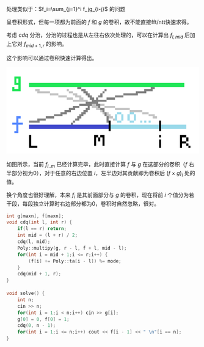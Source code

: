 处理类似于：$f_i=\sum_{j=1}^i f_jg_{i-j}$ 的问题

呈卷积形式，但每一项都为前面的 $f$ 和 $g$ 的卷积，故不能直接fft/ntt快速求得。

考虑 $cdq$ 分治，分治的过程也是从左往右依次处理的，可以在计算出 $f_{l,mid}$ 后加上它对 $f_{mid+1,r}$ 的影响。

这个影响可以通过卷积快速计算得出。

![](pic/2.png)

如图所示，当前 $f_{l..m}$ 已经计算完毕，此时直接计算 $f$ 与 $g$ 在这部分的卷积（$f$ 右半部分视为0），对于任意的右边位置 $i$，左半边对其贡献即为卷积后 $(f\times g)_i$ 处的值。

换个角度也很好理解，本来 $f_i$ 是其前面部分与 $g$ 的卷积，现在将前 $i$ 个值分为若干段，每段独立计算时右边部分都为0，卷积时自然忽略，很对。

```c++
int g[maxn], f[maxn];
void cdq(int l, int r) {
    if(l == r) return;
    int mid = (l + r) / 2;
    cdq(l, mid);
    Poly::multipy(g, r - l, f + l, mid - l);
    for(int i = mid + 1;i <= r;i++) {
        (f[i] += Poly::ta[i - l]) %= mode;
    }
    cdq(mid + 1, r);
}

void solve() {
    int n;
    cin >> n;
    for(int i = 1;i < n;i++) cin >> g[i];
    g[0] = 0, f[0] = 1;
    cdq(0, n - 1);
    for(int i = 1;i <= n;i++) cout << f[i - 1] << " \n"[i == n];
}
```

